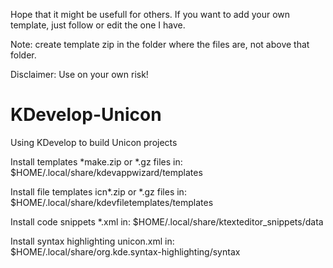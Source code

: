 Hope that it might be usefull for others.
If you want to add your own template, just follow or edit the one I have.

Note: create template zip in the folder where the files are, not above that folder.

Disclaimer: Use on your own risk!

# KDevelop-Unicon
Using KDevelop to build Unicon projects

Install templates *make.zip or *.gz files in:
$HOME/.local/share/kdevappwizard/templates

Install file templates icn*.zip or *.gz files in:
$HOME/.local/share/kdevfiletemplates/templates

Install code snippets *.xml in:
$HOME/.local/share/ktexteditor_snippets/data

Install syntax highlighting unicon.xml in:
$HOME/.local/share/org.kde.syntax-highlighting/syntax
